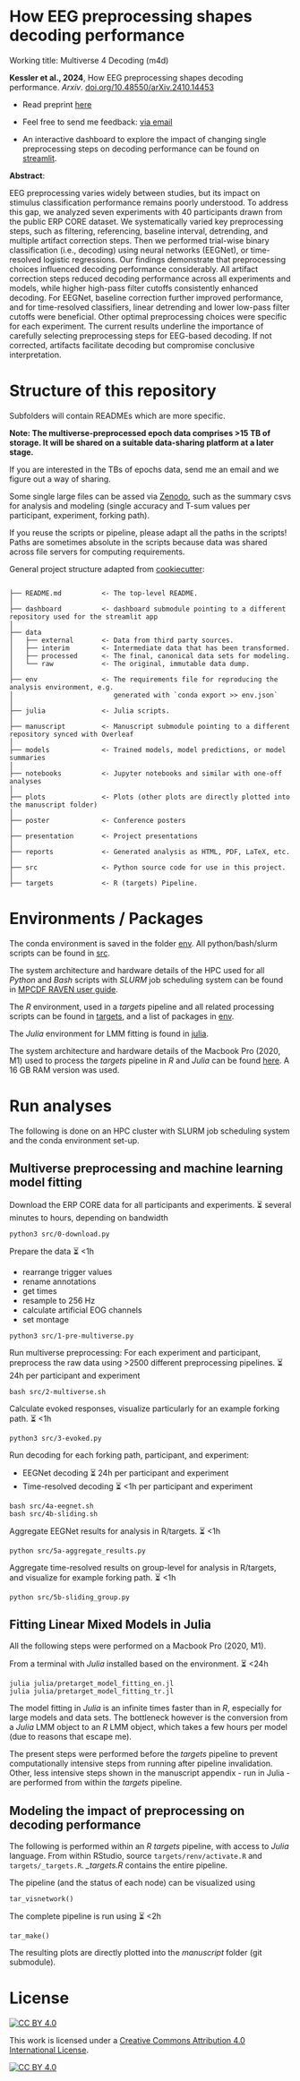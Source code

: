 # How EEG preprocessing shapes decoding performance
Working title: Multiverse 4 Decoding (m4d)

**Kessler et al., 2024**, How EEG preprocessing shapes decoding performance. *Arxiv*. [doi.org/10.48550/arXiv.2410.14453](https://doi.org/10.48550/arXiv.2410.14453)

- Read preprint [here](https://doi.org/10.48550/arXiv.2410.14453) 

- Feel free to send me feedback: [via email](mailto:rkesslerx@gmail.com?subject=[Github]%20How%20EEG%20preprocessing%20shapes%20decoding%20performance)

- An interactive dashboard to explore the impact of changing single preprocessing steps on decoding performance can be found on [streamlit](https://multiverse.streamlit.app).


**Abstract**:

EEG preprocessing varies widely between studies, but its impact on stimulus classification performance remains poorly understood. To address this gap, we analyzed seven experiments with 40 participants drawn from the public ERP CORE dataset. We systematically varied key preprocessing steps, such as filtering, referencing, baseline interval, detrending, and multiple artifact correction steps. Then we performed trial-wise binary classification (i.e., decoding) using neural networks (EEGNet), or time-resolved logistic regressions. Our findings demonstrate that preprocessing choices influenced decoding performance considerably. All artifact correction steps reduced decoding performance across all experiments and models, while higher high-pass filter cutoffs consistently enhanced decoding. For EEGNet, baseline correction further improved performance, and for time-resolved classifiers, linear detrending and lower low-pass filter cutoffs were beneficial. Other optimal preprocessing choices were specific for each experiment. The current results underline the importance of carefully selecting preprocessing steps for EEG-based decoding. If not corrected, artifacts facilitate decoding but compromise conclusive interpretation.


# Structure of this repository

Subfolders will contain READMEs which are more specific.

**Note: The multiverse-preprocessed epoch data comprises >15 TB of storage. It will be shared on a suitable data-sharing platform at a later stage.**

If you are interested in the TBs of epochs data, send me an email and we figure out a way of sharing.

Some single large files can be assed via [Zenodo](https://zenodo.org/records/14223514), such as the summary csvs for analysis and modeling (single accuracy and T-sum values per participant, experiment, forking path).

If you reuse the scripts or pipeline, please adapt all the paths in the scripts! Paths are sometimes absolute in the scripts because data was shared across file servers for computing requirements.

General project structure adapted from [cookiecutter](https://github.com/drivendata/cookiecutter-data-science):
```

├── README.md          <- The top-level README.
│
├── dashboard          <- dashboard submodule pointing to a different repository used for the streamlit app
│
├── data
│   ├── external       <- Data from third party sources.
│   ├── interim        <- Intermediate data that has been transformed.
│   ├── processed      <- The final, canonical data sets for modeling.
│   └── raw            <- The original, immutable data dump.
│
├── env                <- The requirements file for reproducing the analysis environment, e.g.
│                         generated with `conda export >> env.json`
│
├── julia              <- Julia scripts.
│
├── manuscript         <- Manuscript submodule pointing to a different repository synced with Overleaf
│
├── models             <- Trained models, model predictions, or model summaries
│
├── notebooks          <- Jupyter notebooks and similar with one-off analyses
│
├── plots              <- Plots (other plots are directly plotted into the manuscript folder)
│
├── poster             <- Conference posters
│
├── presentation       <- Project presentations
│
├── reports            <- Generated analysis as HTML, PDF, LaTeX, etc.
│
├── src                <- Python source code for use in this project.
│
├── targets            <- R (targets) Pipeline.

```

# Environments / Packages


The conda environment is saved in the folder [env](/env). All python/bash/slurm scripts can be found in [src](/src).

The system architecture and hardware details of the HPC used for all *Python* and *Bash* scripts  with *SLURM* job scheduling system can be found in [MPCDF RAVEN user guide](https://docs.mpcdf.mpg.de/doc/computing/raven-details.html).

The *R* environment, used in a *targets* pipeline and all related processing scripts can be found in [targets](/targets), and a list of packages in [env](/env).

The *Julia* environment for LMM fitting is found in [julia](/julia).

The system architecture and hardware details of the Macbook Pro (2020, M1) used to process the *targets* pipeline in *R* and *Julia* can be found [here](https://support.apple.com/en-us/111893). A 16 GB RAM version was used.

# Run analyses

The following is done on an HPC cluster with SLURM job scheduling system and the conda environment set-up.

## Multiverse preprocessing and machine learning model fitting

Download the ERP CORE data for all participants and experiments.  :hourglass_flowing_sand: several minutes to hours, depending on bandwidth  

```
python3 src/0-download.py
```

Prepare the data   :hourglass_flowing_sand: <1h
- rearrange trigger values
- rename annotations
- get times
- resample to 256 Hz
- calculate artificial EOG channels
- set montage

```
python3 src/1-pre-multiverse.py
```

Run multiverse preprocessing: For each experiment and participant, preprocess the raw data using >2500 different preprocessing pipelines.  :hourglass_flowing_sand: 24h per participant and experiment

```
bash src/2-multiverse.sh
```

Calculate evoked responses, visualize particularly for an example forking path.  :hourglass_flowing_sand: <1h

```
python3 src/3-evoked.py
```

Run decoding for each forking path, participant, and experiment:
- EEGNet decoding  :hourglass_flowing_sand: 24h per participant and experiment
- Time-resolved decoding  :hourglass_flowing_sand: <1h per participant and experiment

```
bash src/4a-eegnet.sh
bash src/4b-sliding.sh
```

Aggregate EEGNet results for analysis in R/targets.  :hourglass_flowing_sand: <1h
```
python src/5a-aggregate_results.py
```

Aggregate time-resolved results on group-level for analysis in R/targets, and visualize for example forking path.   :hourglass_flowing_sand: <1h
```
python src/5b-sliding_group.py
```

## Fitting Linear Mixed Models in Julia

All the following steps were performed on a Macbook Pro (2020, M1).

From a terminal with *Julia* installed based on the environment.    :hourglass_flowing_sand: <24h 

```
julia julia/pretarget_model_fitting_en.jl
julia julia/pretarget_model_fitting_tr.jl
```

The model fitting in *Julia* is an infinite times faster than in *R*, especially for large models and data sets.
The bottleneck however is the conversion from a *Julia* LMM object to an *R* LMM object, which takes a few hours per model (due to reasons that escape me).

The present steps were performed before the *targets* pipeline to prevent computationally intensive steps from running after pipeline invalidation. Other, less intensive steps shown in the manuscript appendix - run in Julia - are performed from within the *targets* pipeline. 

## Modeling the impact of preprocessing on decoding performance

The following is performed within an *R* *targets* pipeline, with access to *Julia* language. From within RStudio, source ```targets/renv/activate.R``` and ```targets/_targets.R```. *_targets.R* contains the entire pipeline.

The pipeline (and the status of each node) can be visualized using
```
tar_visnetwork()
```

The complete pipeline is run using  :hourglass_flowing_sand: <2h
```
tar_make()
```

The resulting plots are directly plotted into the *manuscript* folder (git submodule).

# License

[![CC BY 4.0][cc-by-shield]][cc-by]

This work is licensed under a
[Creative Commons Attribution 4.0 International License][cc-by].

[![CC BY 4.0][cc-by-image]][cc-by]

[cc-by]: http://creativecommons.org/licenses/by/4.0/
[cc-by-image]: https://i.creativecommons.org/l/by/4.0/88x31.png
[cc-by-shield]: https://img.shields.io/badge/License-CC%20BY%204.0-lightgrey.svg
